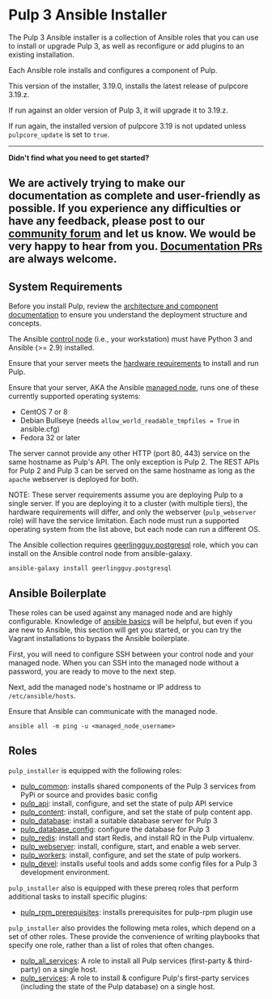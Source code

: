 Pulp 3 Ansible Installer
========================

The Pulp 3 Ansible installer is a collection of Ansible roles that you can use to install or upgrade Pulp 3, as well as reconfigure or add plugins to an existing installation.

Each Ansible role installs and configures a component of Pulp.

This version of the installer, 3.19.0, installs the latest release of pulpcore 3.19.z.

If run against an older version of Pulp 3, it will upgrade it to 3.19.z.

If run again, the installed version of pulpcore 3.19 is not updated unless `pulpcore_update` is set to `true`.

---
**Didn't find what you need to get started?**

We are actively trying to make our documentation as complete and user-friendly as possible.
If you experience any difficulties or have any feedback, please post to our [community forum](https://discourse.pulpproject.org/) and let us know.
We would be very happy to hear from you.
[Documentation PRs](https://github.com/pulp/pulp_installer/edit/main/docs/index.md) are always welcome.
---


System Requirements
-------------------

Before you install Pulp, review the [architecture and component documentation](https://docs.pulpproject.org/pulpcore/components.html#) to ensure you understand the deployment structure and concepts.

The Ansible [control node](https://docs.ansible.com/ansible/2.5/network/getting_started/basic_concepts.html#control-node)
(i.e., your workstation) must have Python 3 and Ansible (>= 2.9) installed.

Ensure that your server meets the [hardware requirements](https://docs.pulpproject.org/pulpcore/components.html#hardware-requirements) to install and run Pulp.

Ensure that your server, AKA the Ansible [managed node](https://docs.ansible.com/ansible/2.5/network/getting_started/basic_concepts.html#managed-nodes),
runs one of these currently supported operating systems:

- CentOS 7 or 8
- Debian Bullseye (needs `allow_world_readable_tmpfiles = True` in ansible.cfg)
- Fedora 32 or later

The server cannot provide any other HTTP (port 80, 443) service on the same hostname as Pulp's API. The only
exception is Pulp 2. The REST APIs for Pulp 2 and Pulp 3 can be served on the same hostname as
long as the `apache` webserver is deployed for both.

NOTE: These server requirements assume you are deploying Pulp to a single server. If you are deploying it
to a cluster (with multiple tiers), the hardware requirements will differ, and only the webserver
(`pulp_webserver` role) will have the service limitation. Each node must run a supported operating
system from the list above, but each node can run a different OS.

The Ansible collection requires [geerlingguy.postgresql](https://galaxy.ansible.com/geerlingguy/postgresql) role,
which you can install on the Ansible control node from ansible-galaxy.

```
ansible-galaxy install geerlingguy.postgresql
```

Ansible Boilerplate
-------------------

These roles can be used against any managed node and are highly configurable.  Knowledge of
[ansible basics](https://docs.ansible.com/ansible/2.5/user_guide/intro_getting_started.html) will
be helpful, but even if you are new to Ansible, this section will get you started, or you can try
the Vagrant installations to bypass the Ansible boilerplate.

First, you will need to configure SSH between your control node and your managed node. When you can
SSH into the managed node without a password, you are ready to move to the next step.

Next, add the managed node's hostname or IP address to `/etc/ansible/hosts`.

Ensure that Ansible can communicate with the managed node.

```
ansible all -m ping -u <managed_node_username>
```

Roles
-----

`pulp_installer` is equipped with the following roles:

- [pulp_common](roles/pulp_common): installs shared components of the Pulp 3 services from PyPi or source and provides basic config
- [pulp_api](roles/pulp_api): install, configure, and set the state of pulp API service
- [pulp_content](roles/pulp_content): install, configure, and set the state of pulp content app.
- [pulp_database](roles/pulp_database): install a suitable database server for Pulp 3
- [pulp_database_config](roles/pulp_database_config): configure the database for Pulp 3
- [pulp_redis](roles/pulp_redis): install and start Redis, and install RQ in the Pulp virtualenv.
- [pulp_webserver](roles/pulp_webserver): install, configure, start, and enable a web server.
- [pulp_workers](roles/pulp_workers): install, configure, and set the state of pulp workers.
- [pulp_devel](roles/pulp_devel): installs useful tools and adds some config files for a Pulp 3 development environment.

`pulp_installer` also is equipped with these prereq roles that perform additional tasks to install specific plugins:

- [pulp_rpm_prerequisites](prereq_roles/pulp_rpm_prerequisites): installs prerequisites for pulp-rpm plugin use

`pulp_installer` also provides the following meta roles, which depend on a set of other roles. These provide
the convenience of writing playbooks that specify one role, rather than a list of roles that often changes.

- [pulp_all_services](meta_roles/pulp_all_services/): A role to install all Pulp services (first-party & third-party) on a single host.
- [pulp_services](meta_roles/pulp_services/): A role to install & configure Pulp's
  first-party services (including the state of the Pulp database) on a single host.
